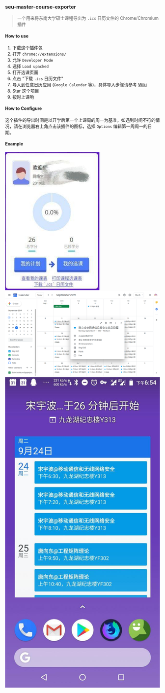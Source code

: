 ### seu-master-course-exporter

> 一个用来将东南大学硕士课程导出为 `.ics` 日历文件的 Chrome/Chromium 插件

#### How to use

1. 下载这个插件包
2. 打开 `chrome://extensions/`
3. 允许 `Developer Mode`
4. 选择 `Load upacked`
5. 打开选课页面
6. 点击 "下载 `.ics` 日历文件"
7. 导入到任意日历应用 (`Google Calendar` 等)，具体导入步骤请参考 [Wiki](https://github.com/vgxbj/seu-master-course-exporter/wiki)
8. Star 这个项目
9. 按时上课哟

#### How to Configure

这个插件的导出时间是以开学后第一个上课周的周一为基准。如遇到时间不符的情况，请在浏览器右上角点击该插件的图标，选择 `Options` 编辑第一周周一的日期。


#### Example

![](.github/images/profile.jpg)
![](.github/images/google-calendar-web.png)
![](.github/images/google-calendar-android.jpg)
